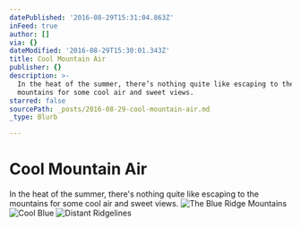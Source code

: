 ```yaml
---
datePublished: '2016-08-29T15:31:04.863Z'
inFeed: true
author: []
via: {}
dateModified: '2016-08-29T15:30:01.343Z'
title: Cool Mountain Air
publisher: {}
description: >-
  In the heat of the summer, there’s nothing quite like escaping to the
  mountains for some cool air and sweet views.
starred: false
sourcePath: _posts/2016-08-29-cool-mountain-air.md
_type: Blurb

---
```

# Cool Mountain Air

In the heat of the summer, there's nothing quite like escaping to the mountains for some cool air and sweet views.
![The Blue Ridge Mountains](https://the-grid-user-content.s3-us-west-2.amazonaws.com/435058cc-18d4-48f5-91f4-40dd38c662ac.jpg)
![Cool Blue](https://the-grid-user-content.s3-us-west-2.amazonaws.com/486b3b8e-a325-4631-996b-6021de69fb5b.jpg)
![Distant Ridgelines](https://the-grid-user-content.s3-us-west-2.amazonaws.com/f7617c0f-9052-47ae-b00a-50cceb768ddf.jpg)